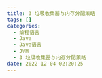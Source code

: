 ```yaml
---
title: 3 垃圾收集器与内存分配策略
tags: []
categories:
  - 编程语言
  - Java
  - Java语言
  - JVM
  - 3 垃圾收集器与内存分配策略
date: 2022-12-04 02:20:25
---
```


